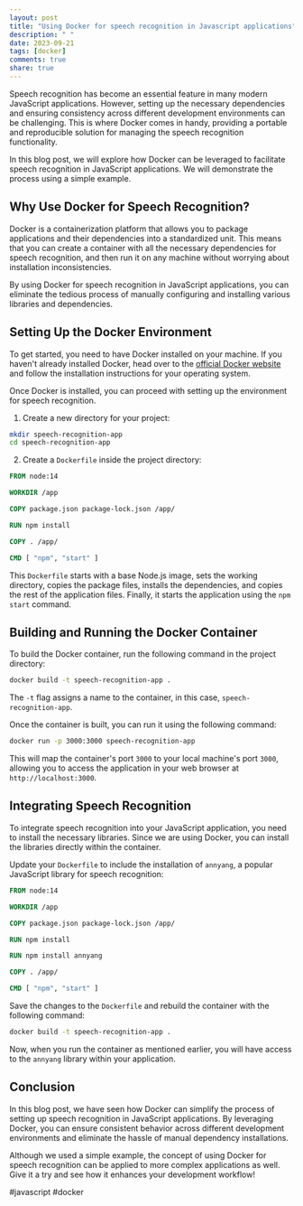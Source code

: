 ```yaml
---
layout: post
title: "Using Docker for speech recognition in Javascript applications"
description: " "
date: 2023-09-21
tags: [docker]
comments: true
share: true
---
```


Speech recognition has become an essential feature in many modern JavaScript applications. However, setting up the necessary dependencies and ensuring consistency across different development environments can be challenging. This is where Docker comes in handy, providing a portable and reproducible solution for managing the speech recognition functionality.

In this blog post, we will explore how Docker can be leveraged to facilitate speech recognition in JavaScript applications. We will demonstrate the process using a simple example.

## Why Use Docker for Speech Recognition?

Docker is a containerization platform that allows you to package applications and their dependencies into a standardized unit. This means that you can create a container with all the necessary dependencies for speech recognition, and then run it on any machine without worrying about installation inconsistencies.

By using Docker for speech recognition in JavaScript applications, you can eliminate the tedious process of manually configuring and installing various libraries and dependencies.

## Setting Up the Docker Environment

To get started, you need to have Docker installed on your machine. If you haven't already installed Docker, head over to the [official Docker website](https://www.docker.com) and follow the installation instructions for your operating system.

Once Docker is installed, you can proceed with setting up the environment for speech recognition.

1. Create a new directory for your project:

```bash
mkdir speech-recognition-app
cd speech-recognition-app
```

2. Create a `Dockerfile` inside the project directory:

```Dockerfile
FROM node:14

WORKDIR /app

COPY package.json package-lock.json /app/

RUN npm install

COPY . /app/

CMD [ "npm", "start" ]
```

This `Dockerfile` starts with a base Node.js image, sets the working directory, copies the package files, installs the dependencies, and copies the rest of the application files. Finally, it starts the application using the `npm start` command.

## Building and Running the Docker Container

To build the Docker container, run the following command in the project directory:

```bash
docker build -t speech-recognition-app .
```

The `-t` flag assigns a name to the container, in this case, `speech-recognition-app`.

Once the container is built, you can run it using the following command:

```bash
docker run -p 3000:3000 speech-recognition-app
```

This will map the container's port `3000` to your local machine's port `3000`, allowing you to access the application in your web browser at `http://localhost:3000`.

## Integrating Speech Recognition

To integrate speech recognition into your JavaScript application, you need to install the necessary libraries. Since we are using Docker, you can install the libraries directly within the container.

Update your `Dockerfile` to include the installation of `annyang`, a popular JavaScript library for speech recognition:

```Dockerfile
FROM node:14

WORKDIR /app

COPY package.json package-lock.json /app/

RUN npm install

RUN npm install annyang

COPY . /app/

CMD [ "npm", "start" ]
```

Save the changes to the `Dockerfile` and rebuild the container with the following command:

```bash
docker build -t speech-recognition-app .
```

Now, when you run the container as mentioned earlier, you will have access to the `annyang` library within your application.

## Conclusion

In this blog post, we have seen how Docker can simplify the process of setting up speech recognition in JavaScript applications. By leveraging Docker, you can ensure consistent behavior across different development environments and eliminate the hassle of manual dependency installations.

Although we used a simple example, the concept of using Docker for speech recognition can be applied to more complex applications as well. Give it a try and see how it enhances your development workflow!

#javascript #docker